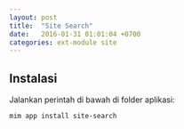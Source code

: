```yaml
---
layout: post
title:  "Site Search"
date:   2016-01-31 01:01:04 +0700
categories: ext-module site
---
```


## Instalasi

Jalankan perintah di bawah di folder aplikasi:

```
mim app install site-search
```
